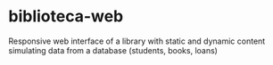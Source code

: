 # biblioteca-web
 Responsive web interface of a library with static and dynamic content simulating data from a database (students, books, loans)
